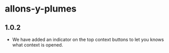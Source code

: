 # allons-y-plumes

## 1.0.2

- We have added an indicator on the top context buttons to let you knows what context is opened.
